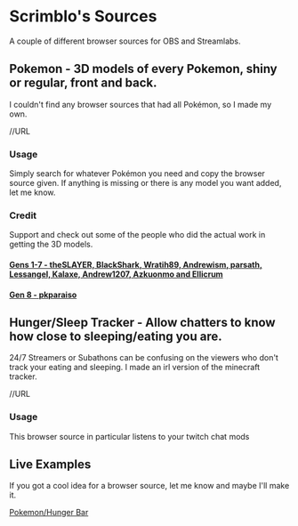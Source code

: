 # Scrimblo's Sources

A couple of different browser sources for OBS and Streamlabs.

## Pokemon - 3D models of every Pokemon, shiny or regular, front and back.

I couldn't find any browser sources that had all Pokémon, so I made my own.

//URL

### Usage
Simply search for whatever Pokémon you need and copy the browser source given.
If anything is missing or there is any model you want added, let me know.

### Credit
Support and check out some of the people who did the actual work in getting the 3D models.

#### [Gens 1-7 - theSLAYER, BlackShark, Wratih89, Andrewism, parsath, Lessangel, Kalaxe, Andrew1207, Azkuonmo and Ellicrum](https://projectpokemon.org/home/docs/spriteindex_148/3d-models-generation-1-pok%C3%A9mon-r90/?tab=comments#comment-1163)

#### [Gen 8 - pkparaiso](https://www.pkparaiso.com/espada_escudo/sprites_pokemon.php)

## Hunger/Sleep Tracker - Allow chatters to know how close to sleeping/eating you are.
24/7 Streamers or Subathons can be confusing on the viewers who don't track your eating and sleeping. I made an irl version of the minecraft tracker.

//URL

### Usage
This browser source in particular listens to your twitch chat mods

## Live Examples

If you got a cool idea for a browser source, let me know and maybe I'll make it.

[Pokemon/Hunger Bar](https://www.twitch.tv/scrimblo_male)
